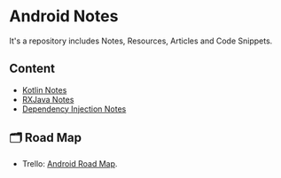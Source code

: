 # Android Notes
It's a repository includes Notes, Resources, Articles and Code Snippets.

## Content
- [Kotlin Notes](https://github.com/Abanoub-Asaad/Android-Notes/tree/main/Kotlin-Notes)
- [RXJava Notes](https://github.com/Abanoub-Asaad/Android-Notes/tree/main/RXJava-Notes)
- [Dependency Injection Notes](https://github.com/Abanoub-Asaad/Android-Notes/tree/main/Dependency%20Injection)


## 🗂 Road Map
- Trello: [Android Road Map](https://trello.com/b/fsc44tYh/android-developer-roadmap).
